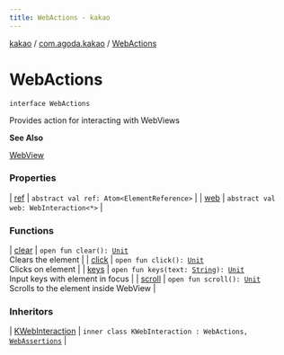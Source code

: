```yaml
---
title: WebActions - kakao
---
```


[kakao](../../index.html) / [com.agoda.kakao](../index.html) / [WebActions](.)

# WebActions

`interface WebActions`

Provides action for interacting with WebViews

**See Also**

[WebView](#)

### Properties

| [ref](ref.html) | `abstract val ref: Atom<ElementReference>` |
| [web](web.html) | `abstract val web: WebInteraction<*>` |

### Functions

| [clear](clear.html) | `open fun clear(): `[`Unit`](https://kotlinlang.org/api/latest/jvm/stdlib/kotlin/-unit/index.html)<br>Clears the element |
| [click](click.html) | `open fun click(): `[`Unit`](https://kotlinlang.org/api/latest/jvm/stdlib/kotlin/-unit/index.html)<br>Clicks on element |
| [keys](keys.html) | `open fun keys(text: `[`String`](https://kotlinlang.org/api/latest/jvm/stdlib/kotlin/-string/index.html)`): `[`Unit`](https://kotlinlang.org/api/latest/jvm/stdlib/kotlin/-unit/index.html)<br>Input keys with element in focus |
| [scroll](scroll.html) | `open fun scroll(): `[`Unit`](https://kotlinlang.org/api/latest/jvm/stdlib/kotlin/-unit/index.html)<br>Scrolls to the element inside WebView |

### Inheritors

| [KWebInteraction](../-web-element-builder/-k-web-interaction/index.html) | `inner class KWebInteraction : WebActions, `[`WebAssertions`](../-web-assertions/index.html) |

